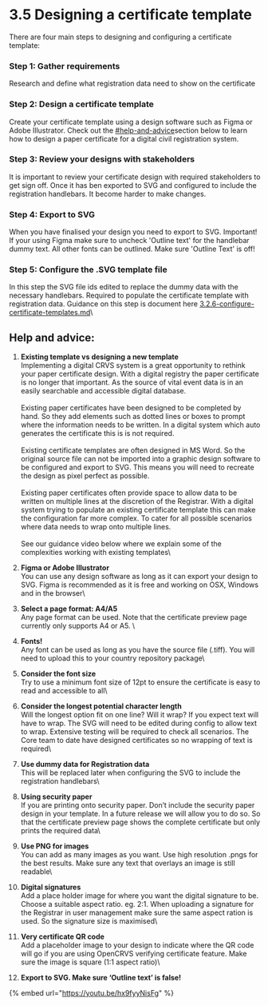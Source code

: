# 3.5 Designing a certificate template

There are four main steps to designing and configuring a certificate template:

### **Step 1:** Gather requirements

Research and define what registration data need to show on the certificate

### **Step 2:** Design a certificate template

Create your certificate template using a design software such as Figma or Adobe Illustrator. Check out the [#help-and-advice](3.5-designing-a-certificate-template.md#help-and-advice "mention")section below to learn how to design a paper certificate for a digital civil registration system.

### **Step 3:** Review your designs with stakeholders

It is important to review your certificate design with required stakeholders to get sign off. Once it has ben exported to SVG and configured to include the registration handlebars. It become harder to make changes.

### **Step 4**: Export to SVG&#x20;

When you have finalised your design you need to export to SVG. Important! If your using Figma make sure to uncheck 'Outline text' for the handlebar dummy text. All other fonts can be outlined. Make sure 'Outline Text' is off!

### **Step 5:** Configure the .SVG template file&#x20;

In this step the SVG file ids edited to replace the dummy data with the necessary handlebars. Required to populate the certificate template with registration data. Guidance on this step is document here [3.2.6-configure-certificate-templates.md](../3.-installation/3.2-set-up-your-own-country-configuration/3.2.6-configure-certificate-templates.md "mention")\


## Help and advice:&#x20;

1. **Existing template vs designing a new template** \
   Implementing a digital CRVS system is a great opportunity to rethink your paper certificate design. With a digital registry the paper certificate is no longer that important. As the source of vital event data is in an easily searchable and accessible digital database. \
   \
   Existing paper certificates have been designed to be completed by hand. So they add elements such as dotted lines or boxes to prompt where the information needs to be written. In a digital system which auto generates the certificate this is is not required.\
   \
   Existing certificate templates are often designed in MS Word. So the original source file can not be imported into a graphic design software to be configured and export to SVG. This means you will need to recreate the design as pixel perfect as possible. \
   \
   Existing paper certificates often provide space to allow data to be written on multiple lines at the discretion of the Registrar. With a digital system trying to populate an existing certificate template this can make the configuration far more complex. To cater for all possible scenarios where data needs to wrap onto multiple lines. \
   \
   See our guidance video below where we explain some of the complexities working with existing templates\

2. **Figma or Adobe Illustrator**\
   You can use any design software as long as it can export your design to SVG. Figma is recommended as it is free and working on OSX, Windows and in the browser\

3. **Select a page format: A4/A5**\
   Any page format can be used. Note that the certificate preview page currently only supports A4 or A5. \

4. **Fonts!**\
   Any font can be used as long as you have the source file (.tiff). You will need to upload this to your country repository package\

5. **Consider the font size** \
   Try to use a minimum font size of 12pt to ensure the certificate is easy to read and accessible to all\

6. **Consider the longest potential character length**\
   Will the longest option fit on one line? Will it wrap? If you expect text will have to wrap. The SVG will need to be edited during config to allow text to wrap. Extensive testing will be required to check all scenarios. The Core team to date have designed certificates so no wrapping of text is required\

7. **Use dummy data for Registration data**\
   This will be replaced later when configuring the SVG to include the registration handlebars\

8. **Using security paper** \
   If you are printing onto security paper. Don’t include the security paper design in your template. In a future release we will allow you to do so. So that the certificate preview page shows the complete certificate but only prints the required data\

9. **Use PNG for images**\
   You can add as many images as you want. Use high resolution .pngs for the best results. Make sure any text that overlays an image is still readable\

10. **Digital signatures**\
    Add a place holder image for where you want the digital signature to be. Choose a suitable aspect ratio. eg. 2:1. When uploading a signature for the Registrar in user management make sure the same aspect ration is used. So the signature size is maximised\

11. **Very certificate QR code** \
    Add a placeholder image to your design to indicate where the QR code will go if you are using OpenCRVS verifying certificate feature. Make sure the image is square (1:1 aspect ratio)\

12. **Export to SVG. Make sure ‘Outline text’ is false!**

{% embed url="https://youtu.be/hx9fyyNisFg" %}

